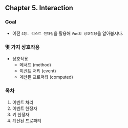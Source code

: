 ## Chapter 5. Interaction

### Goal
- 이전 `4장. 리스트 렌더링`을 활용해 `Vue의 상호작용`을 알아봅시다.

### 몇 가지 상호작용
- 상호작용
  - 메서드 (method)
  - 이벤트 처리 (event)
  - 계산된 프로퍼티 (computed)

### 목차
1. 이벤트 처리
2. 이벤트 한정자
3. 키 한정자
4. 계산된 프로퍼티
